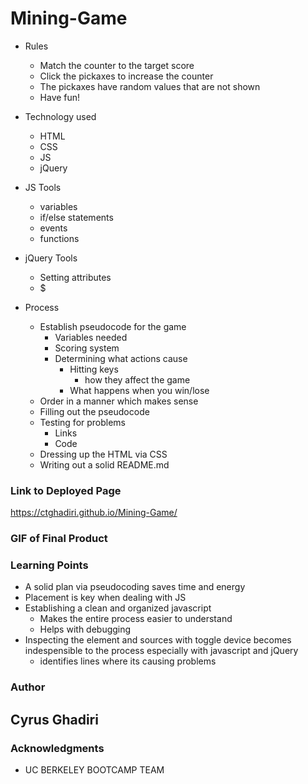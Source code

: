 # Mining-Game
* Rules
    - Match the counter to the target score
    - Click the pickaxes to increase the counter
    - The pickaxes have random values that are not shown
    -  Have fun!

* Technology used
    - HTML
    - CSS
    - JS
    - jQuery
* JS Tools 
    - variables
    - if/else statements
    - events
    - functions
* jQuery Tools
    - Setting attributes
    - $

* Process
    - Establish pseudocode for the game
        - Variables needed
        - Scoring system
        - Determining what actions cause
            - Hitting keys
                - how they affect the game
            - What happens when you win/lose  
    - Order in a manner which makes sense
    - Filling out the pseudocode
    - Testing for problems
        - Links
        - Code
    - Dressing up the HTML via CSS
    - Writing out a solid README.md


### Link to Deployed Page

https://ctghadiri.github.io/Mining-Game/

### GIF of Final Product

<!-- ![Alt Text](assets/images/Mining-Game.gif) -->

### Learning Points
* A solid plan via pseudocoding saves time and energy
* Placement is key when dealing with JS
* Establishing a clean and organized javascript 
    - Makes the entire process easier to understand
    - Helps with debugging
* Inspecting the element and sources with toggle device becomes indespensible to the process especially with javascript and jQuery
    - identifies lines where its causing problems

### Author

## Cyrus Ghadiri

### Acknowledgments

* UC BERKELEY BOOTCAMP TEAM
